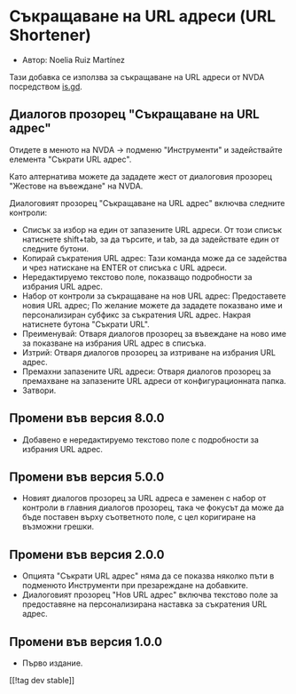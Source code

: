 # Съкращаване на URL адреси (URL Shortener) #

* Автор: Noelia Ruiz Martínez

Тази добавка се използва за съкращаване на URL адреси от NVDA посредством
[is.gd][1].

## Диалогов прозорец "Съкращаване на URL адрес" ##

Отидете в менюто на NVDA -> подменю "Инструменти" и задействайте елемента
"Съкрати URL адрес".

Като алтернатива можете да зададете жест от диалоговия прозорец "Жестове на
въвеждане" на NVDA.

Диалоговият прозорец "Съкращаване на URL адрес" включва следните контроли:

* Списък за избор на един от запазените URL адреси. От този списък натиснете
  shift+tab, за да търсите, и tab, за да задействате един от следните
  бутони.
* Копирай съкратения URL адрес: Тази команда може да се задейства и чрез
  натискане на ENTER от списъка с URL адреси.
* Нередактируемо текстово поле, показващо подробности за избрания URL адрес.
* Набор от контроли за съкращаване на нов URL адрес: Предоставете новия URL
  адрес; По желание можете да зададете показвано име и персонализиран
  субфикс за съкратения URL адрес. Накрая натиснете бутона "Съкрати URL".
* Преименувай: Отваря диалогов прозорец за въвеждане на ново име за
  показване на избрания URL адрес в списъка.
* Изтрий: Отваря диалогов прозорец за изтриване на избрания URL адрес.
* Премахни запазените URL адреси: Отваря диалогов прозорец за премахване на
  запазените URL адреси от конфигурационната папка.
* Затвори.

## Промени във версия 8.0.0 ##

* Добавено е нередактируемо текстово поле с подробности за избрания URL
  адрес.

## Промени във версия 5.0.0 ##

* Новият диалогов прозорец за URL адреса е заменен с набор от контроли в
  главния диалогов прозорец, така че фокусът да може да бъде поставен върху
  съответното поле, с цел коригиране на възможни грешки.

## Промени във версия 2.0.0 ##

* Опцията "Съкрати URL адрес" няма да се показва няколко пъти в подменюто
  Инструменти при презареждане на добавките.
* Диалоговият прозорец "Нов URL адрес" включва текстово поле за предоставяне
  на персонализирана наставка за съкратения URL адрес.

## Промени във версия 1.0.0 ##

* Първо издание.


[[!tag dev stable]]

[1]: https://is.gd
